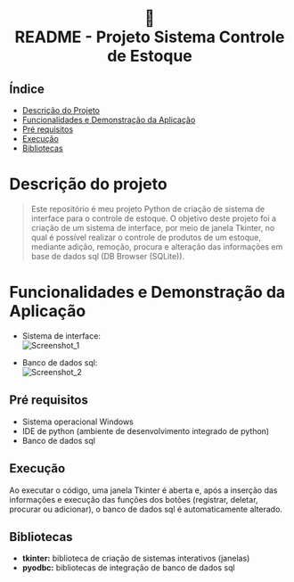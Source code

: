 <h1 align="center">
📄<br>README - Projeto Sistema Controle de Estoque
</h1>

## Índice 

* [Descrição do Projeto](#descrição-do-projeto)
* [Funcionalidades e Demonstração da Aplicação](#funcionalidades-e-demonstração-da-aplicação)
* [Pré requisitos](#pré-requisitos)
* [Execução](#execução)
* [Bibliotecas](#bibliotecas)

# Descrição do projeto
> Este repositório é meu projeto Python de criação de sistema de interface para o controle de estoque. O objetivo deste projeto foi a criação de um sistema de interface, por meio de janela Tkinter, no qual é possível realizar o controle de produtos de um estoque, mediante adição, remoção, procura e alteração das informações em base de dados sql (DB Browser (SQLite)).


# Funcionalidades e Demonstração da Aplicação

- Sistema de interface:<br>
![Screenshot_1](https://user-images.githubusercontent.com/128300382/227978005-98cbb94a-2e88-49f9-89de-694a8e07c862.png)

- Banco de dados sql:<br>
![Screenshot_2](https://user-images.githubusercontent.com/128300382/227978102-763ec944-b9b7-4fc9-b322-0a0b962d4c51.png)

## Pré requisitos

* Sistema operacional Windows
* IDE de python (ambiente de desenvolvimento integrado de python)
* Banco de dados sql

## Execução

Ao executar o código, uma janela Tkinter é aberta e, após a inserção das informações e execução das funções dos botões (registrar, deletar, procurar ou adicionar), o banco de dados sql é automaticamente alterado.

## Bibliotecas
* <strong>tkinter:</strong> biblioteca de criação de sistemas interativos (janelas)<br>
* <strong>pyodbc:</strong> bibliotecas de integração de banco de dados sql<br>
